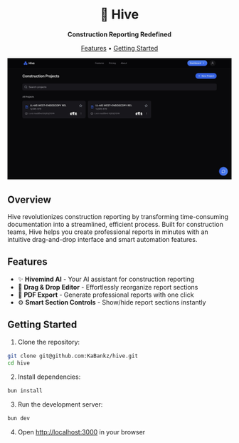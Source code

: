 <div align="center">
  <h1>🐝 Hive</h1>
  <p><strong>Construction Reporting Redefined</strong></p>

  <p>
    <a href="#features">Features</a> •
    <a href="#getting-started">Getting Started</a>
  </p>

  <img src="./public/images/dash.jpg" alt="Hive Dashboard" width="800" />
</div>

## Overview

Hive revolutionizes construction reporting by transforming time-consuming documentation into a streamlined, efficient process. Built for construction teams, Hive helps you create professional reports in minutes with an intuitive drag-and-drop interface and smart automation features.

## Features

- ✨ **Hivemind AI** - Your AI assistant for construction reporting
- 🎯 **Drag & Drop Editor** - Effortlessly reorganize report sections
- 📑 **PDF Export** - Generate professional reports with one click
- ⚙️ **Smart Section Controls** - Show/hide report sections instantly

## Getting Started

1. Clone the repository:

```sh
git clone git@github.com:KaBankz/hive.git
cd hive
```

2. Install dependencies:

```sh
bun install
```

3. Run the development server:

```sh
bun dev
```

4. Open [http://localhost:3000](http://localhost:3000) in your browser
